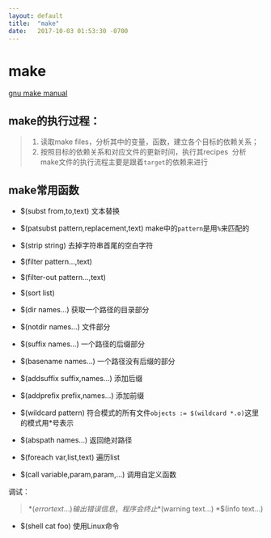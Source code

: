 ```yaml
---
layout: default
title:  "make"
date:   2017-10-03 01:53:30 -0700
---
```


# make
[gnu make manual][makemanual]
 
## make的执行过程：

> 1. 读取make files，分析其中的变量，函数，建立各个目标的依赖关系；
> 2. 按照目标的依赖关系和对应文件的更新时间，执行其recipes 
> 分析make文件的执行流程主要是跟着`target`的依赖来进行

## make常用函数

* $(subst from,to,text) 文本替换
* $(patsubst pattern,replacement,text) make中的`pattern`是用`%`来匹配的
* $(strip string) 去掉字符串首尾的空白字符
* $(filter pattern…,text) 
* $(filter-out pattern…,text)
* $(sort list)

* $(dir names…) 获取一个路径的目录部分
* $(notdir names…) 文件部分
* $(suffix names…) 一个路径的后缀部分
* $(basename names…) 一个路径没有后缀的部分
* $(addsuffix suffix,names…) 添加后缀
* $(addprefix prefix,names…) 添加前缀
* $(wildcard pattern) 符合模式的所有文件`objects := $(wildcard *.o)`这里的模式用\*号表示
* $(abspath names…) 返回绝对路径

* $(foreach var,list,text) 遍历list
* $(call variable,param,param,…) 调用自定义函数

调试：<br>
> *$(error text…) 输出错误信息，程序会终止
> *$(warning text…)
> *$(info text…) 
* $(shell cat foo) 使用Linux命令

[makemanual]: <http://www.gnu.org/software/make/manual/make.html>

